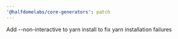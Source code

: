 ```yaml
---
'@halfdomelabs/core-generators': patch
---
```


Add --non-interactive to yarn install to fix yarn installation failures
